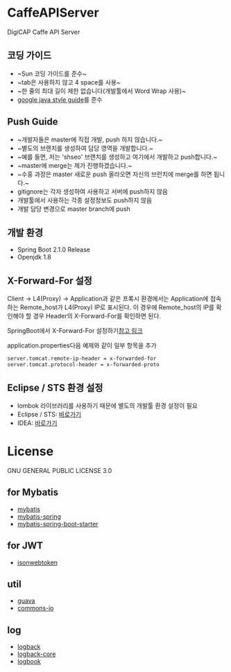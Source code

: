 # CaffeAPIServer
DigiCAP Caffe API Server

## 코딩 가이드
- ~Sun 코딩 가이드를 준수~
- ~tab은 사용하지 않고 4 space를 사용~
- ~한 줄의 최대 길이 제한 없습니다(개발툴에서 Word Wrap 사용)~
- [google java style guide](https://google.github.io/styleguide/javaguide.html)를 준수

## Push Guide
- ~개발자들은 master에 직접 개발, push 하지 않습니다.~
- ~별도의 브랜치를 생성하여 담당 영역을 개발합니다.~
- ~예를 들면, 저는 'shseo' 브랜치를 생성하고 여기에서 개발하고 push합니다.~
- ~master에 merge는 제가 진행하겠습니다.~
- ~수홍 과장은 master 새로운 push 올라오면 자신의 브런치에 merge를 하면 됩니다.~
- gitignore는 각자 생성하여 사용하고 서버에 push하지 않음
- 개발툴에서 사용하는 각종 설정정보도 push하지 않음
- 개발 담당 변경으로 master branch에 push

## 개발 환경
- Spring Boot 2.1.0 Release
- Openjdk 1.8

## X-Forward-For 설정
Client -> L4(Proxy) -> Application과 같은 프록시 환경에서는 Application에 접속하는 Remote_host가 L4(Proxy) IP로 표시된다.
이 경우에 Remote_host의 IP를 확인해야 할 경우 Header의 X-Forward-For를 확인하면 된다.

SpringBoot에서 X-Forward-For 설정하기[참고 링크](https://docs.spring.io/spring-boot/docs/current/reference/html/howto-security.html)

application.properties다음 예제와 같이 일부 항목을 추가

```
server.tomcat.remote-ip-header = x-forwarded-for
server.tomcat.protocol-header = x-forwarded-proto
```

## Eclipse / STS 환경 설정
- lombok 라이브러리를 사용하기 때문에 별도의 개발툴 환경 설정이 필요
- Eclipse / STS: [바로가기](http://countryxide.tistory.com/16)
- IDEA: [바로가기](http://blog.woniper.net/229)

# License
GNU GENERAL PUBLIC LICENSE 3.0

## for Mybatis
- [mybatis](https://mvnrepository.com/artifact/org.mybatis/mybatis)
- [mybatis-spring](https://mvnrepository.com/artifact/org.mybatis/mybatis-spring)
- [mybatis-spring-boot-starter](https://mvnrepository.com/artifact/org.mybatis.spring.boot/mybatis-spring-boot-starter)


## for JWT
- [jsonwebtoken](https://mvnrepository.com/artifact/io.jsonwebtoken/jjwt)

## util 
- [guava]()
- [commons-io](https://mvnrepository.com/artifact/commons-io/commons-io)

## log
- [logback](https://mvnrepository.com/artifact/ch.qos.logback/logback-classic)
- [logback-core](https://mvnrepository.com/artifact/ch.qos.logback/logback-core)
- [logbook](https://mvnrepository.com/artifact/org.zalando/logbook-core)
